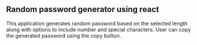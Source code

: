 ## Random password generator using react

This application generates random password based on the selected length along with options to include number and special characters.
User can copy the generated password using the copy button.

